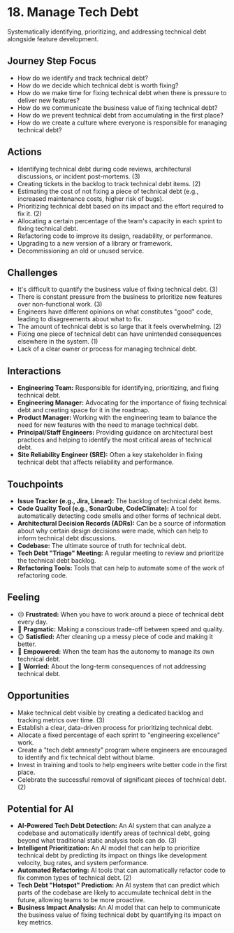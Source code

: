 # 18. Manage Tech Debt

Systematically identifying, prioritizing, and addressing technical debt alongside feature development.

## Journey Step Focus

*   How do we identify and track technical debt?
*   How do we decide which technical debt is worth fixing?
*   How do we make time for fixing technical debt when there is pressure to deliver new features?
*   How do we communicate the business value of fixing technical debt?
*   How do we prevent technical debt from accumulating in the first place?
*   How do we create a culture where everyone is responsible for managing technical debt?

## Actions

*   Identifying technical debt during code reviews, architectural discussions, or incident post-mortems. (3)
*   Creating tickets in the backlog to track technical debt items. (2)
*   Estimating the cost of not fixing a piece of technical debt (e.g., increased maintenance costs, higher risk of bugs).
*   Prioritizing technical debt based on its impact and the effort required to fix it. (2)
*   Allocating a certain percentage of the team's capacity in each sprint to fixing technical debt.
*   Refactoring code to improve its design, readability, or performance.
*   Upgrading to a new version of a library or framework.
*   Decommissioning an old or unused service.

## Challenges

*   It's difficult to quantify the business value of fixing technical debt. (3)
*   There is constant pressure from the business to prioritize new features over non-functional work. (3)
*   Engineers have different opinions on what constitutes "good" code, leading to disagreements about what to fix.
*   The amount of technical debt is so large that it feels overwhelming. (2)
*   Fixing one piece of technical debt can have unintended consequences elsewhere in the system. (1)
*   Lack of a clear owner or process for managing technical debt.

## Interactions

*   **Engineering Team:** Responsible for identifying, prioritizing, and fixing technical debt.
*   **Engineering Manager:** Advocating for the importance of fixing technical debt and creating space for it in the roadmap.
*   **Product Manager:** Working with the engineering team to balance the need for new features with the need to manage technical debt.
*   **Principal/Staff Engineers:** Providing guidance on architectural best practices and helping to identify the most critical areas of technical debt.
*   **Site Reliability Engineer (SRE):** Often a key stakeholder in fixing technical debt that affects reliability and performance.

## Touchpoints

*   **Issue Tracker (e.g., Jira, Linear):** The backlog of technical debt items.
*   **Code Quality Tool (e.g., SonarQube, CodeClimate):** A tool for automatically detecting code smells and other forms of technical debt.
*   **Architectural Decision Records (ADRs):** Can be a source of information about why certain design decisions were made, which can help to inform technical debt discussions.
*   **Codebase:** The ultimate source of truth for technical debt.
*   **Tech Debt "Triage" Meeting:** A regular meeting to review and prioritize the technical debt backlog.
*   **Refactoring Tools:** Tools that can help to automate some of the work of refactoring code.

## Feeling

*   😥 **Frustrated:** When you have to work around a piece of technical debt every day.
*   🤔 **Pragmatic:** Making a conscious trade-off between speed and quality.
*   😌 **Satisfied:** After cleaning up a messy piece of code and making it better.
*   💪 **Empowered:** When the team has the autonomy to manage its own technical debt.
*   😬 **Worried:** About the long-term consequences of not addressing technical debt.

## Opportunities

*   Make technical debt visible by creating a dedicated backlog and tracking metrics over time. (3)
*   Establish a clear, data-driven process for prioritizing technical debt.
*   Allocate a fixed percentage of each sprint to "engineering excellence" work.
*   Create a "tech debt amnesty" program where engineers are encouraged to identify and fix technical debt without blame.
*   Invest in training and tools to help engineers write better code in the first place.
*   Celebrate the successful removal of significant pieces of technical debt. (2)

## Potential for AI

*   **AI-Powered Tech Debt Detection:** An AI system that can analyze a codebase and automatically identify areas of technical debt, going beyond what traditional static analysis tools can do. (3)
*   **Intelligent Prioritization:** An AI model that can help to prioritize technical debt by predicting its impact on things like development velocity, bug rates, and system performance.
*   **Automated Refactoring:** AI tools that can automatically refactor code to fix common types of technical debt. (2)
*   **Tech Debt "Hotspot" Prediction:** An AI system that can predict which parts of the codebase are likely to accumulate technical debt in the future, allowing teams to be more proactive.
*   **Business Impact Analysis:** An AI model that can help to communicate the business value of fixing technical debt by quantifying its impact on key metrics.
